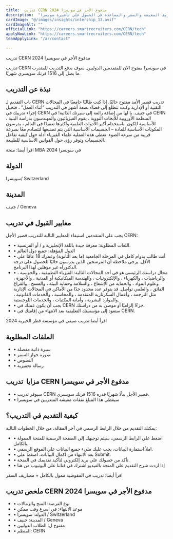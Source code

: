 ```yaml
---
title:  تدريب CERN مدفوع الأجر في سويسرا 2024 
description:  "سافر سويسرا مجانا من خلال فرصة التدريب الممول بالكامل في سويسرا بتمويل مصاريف المعيشة والسفر والمساعدة في الحصول علي تأشيرة سويسرا." 
cardImage: "@/images/insights/intership_13.avif" 
cardImageAlt: "" 
officialLink: "https://careers.smartrecruiters.com/CERN/tech" 
applyNowLink: "https://careers.smartrecruiters.com/CERN/tech" 
teamApplyLink: "/ar/contact"

---
```


تدريب CERN مدفوع الأجر في سويسرا 2024

تدريب CERN في سويسرا مفتوح الآن للمتقدمين الدوليين. سوف يدفع التدريب للمتدرب ما يصل إلى 1516 فرنك سويسري شهريًا.

## نبذة عن التدريب

باب التقديم لـ CERN تدريب قصير الأمد مفتوح حاليًا. إذا كنت طالبًا جامعيًا في المجالات التقنية أو الإدارية وكنت تتطلع إلى قضاء بضعة أشهر في التدريب “أثناء العمل” ، فتخيل إجراء تدريبك في CERN في جنيف. يا لها من إضافة رائعة إلى سيرتك الذاتية! في CERN ، المنظمة الأوروبية للأبحاث النووية ، يقوم الفيزيائيون والمهندسون بدراسة البنية الأساسية للكون. باستخدام أكبر الأدوات العلمية وأكثرها تعقيدًا في العالم ، يدرسون المكونات الأساسية للمادة – الجسيمات الأساسية التي يتم تصنيعها لتتصادم معًا بسرعة قريبة من سرعة الضوء. تعطي هذه العملية علماء الفيزياء أدلة حول كيفية تفاعل الجسيمات وتوفر رؤى حول القوانين الأساسية للطبيعة.

اقرأ أيضا: منحة MBA في سويسرا 2024

## الدولة

سويسرا/ Switzerland

## المدينة

جنيف / Geneva

## معايير القبول في تدريب

يجب على المتقدمين استيفاء المعايير التالية للتدريب قصير الأجل CERN:

- • اللغات المطلوبة: معرفة جيدة باللغة الإنجليزية و / أو الفرنسية.
- • الدول المؤهلة: جميع دول العالم
- • أنت طالب بدوام كامل في المرحلة الجامعية (ما بعد الثانوية) وعمرك 18 عامًا على الأقل. يرجى ملاحظة أن المرشحين الذين يدرسون حاليًا للحصول على درجة الدكتوراه غير مؤهلين لهذا البرنامج.
- • مجال دراستك الرئيسي هو في أحد المجالات التالية: الفيزياء التطبيقية ، والحوسبة ، والرياضيات ، والكهرباء ، والإلكترونيات ، والهندسة الميكانيكية أو المدنية ، والأجهزة ، وعلوم المواد ، والحماية من الإشعاع ، والسلامة وحماية البيئة ، والمسح ، والفراغ الفائق ، والعلمي تواصل. قد يتوفر عدد محدود جدًا من الأماكن في المجالات الإدارية مثل الترجمة ، وأعمال السكرتارية المتقدمة ، والمحاسبة ، والخدمات القانونية ، والموارد البشرية ، وأمانة المكتبات ، والخدمات اللوجستية.
- • يجب أن يكون عملك في CERN جزءًا إلزاميًا أو موصى به من دراستك.
- • ستعود إلى مؤسستك التعليمية بعد الانتهاء من إقامتك في CERN.

اقرأ أيضا:تدريب صيفي في مؤسسة قطر الخيرية 2024

## الملفات المطلوبة

- • سيرة ذاتية مفصلة
- • صورة جواز السفر
- • النصوص
- • رسالة تحفيزية

## مزايا  تدريب CERN مدفوع الأجر في سويسرا

- • سيوفر تدريب CERN قصير الأجل بدلًا شهريًا قدره 1516 فرنك سويسري.
- • سيغطي هذا المبلغ نفقات معيشة المتدربين في سويسرا

## كيفية التقديم في التدريب؟

يمكنك التقديم من خلال الرابط الرسمي في آخر المقالة، من خلال الخطوات التالية:

- • اضغط علي الرابط الرسمي، سيتم توجيهك إلي الصفحة الرسمية للمنحة الممولة بالكامل.
- • املأ استمارة البيانات، يجب عليك مليء جميع البيانات علي الموقع الرسمي.
- • بعد الانتهاء من اكمال البيانات، اضغط علي Submit.
- • تأكد من حصولك علي بريد إلكتروني لتأكيد تقديمك في المنحة.
- • إذا اردت شرح التقديم علي المنحة بالفيديو اشترك في قناتنا علي اليوتيوب من هنا

اقرأ أيضا: تدريب في المفوضية ممول بالكامل + مصاريف السفر

## ملخص تدريب CERN مدفوع الأجر في سويسرا 2024

- • نوع الفرصة: المنح والزمالات
- • موعد الانتهاء: في اسرع وقت ممكن
- • الدولة: سويسرا / Switzerland
- • المدينة: جنيف / Geneva
- • مفتوح ل: الطلاب الدوليين
- • المنظم: CERN

